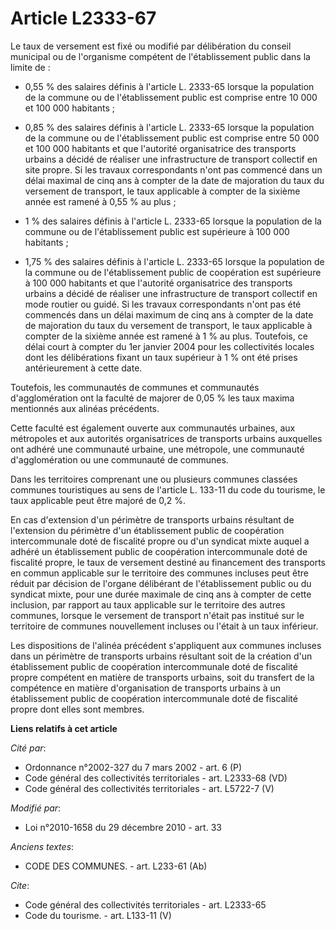 # Article L2333-67

Le taux de versement est fixé ou modifié par délibération du conseil municipal ou de l'organisme compétent de l'établissement
public dans la limite de :

- 0,55 % des salaires définis à l'article L. 2333-65 lorsque la population de la commune ou de l'établissement public est
comprise entre 10 000 et 100 000 habitants ;

- 0,85 % des salaires définis à l'article L. 2333-65 lorsque la population de la commune ou de l'établissement public est
comprise entre 50 000 et 100 000 habitants et que l'autorité organisatrice des transports urbains a décidé de réaliser une
infrastructure de transport collectif en site propre. Si les travaux correspondants n'ont pas commencé dans un délai maximal
de cinq ans à compter de la date de majoration du taux du versement de transport, le taux applicable à compter de la sixième
année est ramené à 0,55 % au plus ;

- 1 % des salaires définis à l'article L. 2333-65 lorsque la population de la commune ou de l'établissement public est
supérieure à 100 000 habitants ;

- 1,75 % des salaires définis à l'article L. 2333-65 lorsque la population de la commune ou de l'établissement public de
coopération est supérieure à 100 000 habitants et que l'autorité organisatrice des transports urbains a décidé de réaliser
une infrastructure de transport collectif en mode routier ou guidé. Si les travaux correspondants n'ont pas été commencés
dans un délai maximum de cinq ans à compter de la date de majoration du taux du versement de transport, le taux applicable à
compter de la sixième année est ramené à 1 % au plus. Toutefois, ce délai court à compter du 1er janvier 2004 pour les
collectivités locales dont les délibérations fixant un taux supérieur à 1 % ont été prises antérieurement à cette date. 

Toutefois, les communautés de communes et communautés d'agglomération ont la faculté de majorer de 0,05 % les taux maxima
mentionnés aux alinéas précédents. 

Cette faculté est également ouverte aux communautés urbaines, aux métropoles et aux autorités organisatrices de transports
urbains auxquelles ont adhéré une communauté urbaine, une métropole, une communauté d'agglomération ou une communauté de
communes. 

Dans les territoires comprenant une ou plusieurs communes classées communes touristiques au sens de l'article L. 133-11 du
code du tourisme, le taux applicable peut être majoré de 0,2 %. 

En cas d'extension d'un périmètre de transports urbains résultant de l'extension du périmètre d'un établissement public de
coopération intercommunale doté de fiscalité propre ou d'un syndicat mixte auquel a adhéré un établissement public de
coopération intercommunale doté de fiscalité propre, le taux de versement destiné au financement des transports en commun
applicable sur le territoire des communes incluses peut être réduit par décision de l'organe délibérant de l'établissement
public ou du syndicat mixte, pour une durée maximale de cinq ans à compter de cette inclusion, par rapport au taux applicable
sur le territoire des autres communes, lorsque le versement de transport n'était pas institué sur le territoire de communes
nouvellement incluses ou l'était à un taux inférieur. 

Les dispositions de l'alinéa précédent s'appliquent aux communes incluses dans un périmètre de transports urbains résultant
soit de la création d'un établissement public de coopération intercommunale doté de fiscalité propre compétent en matière de
transports urbains, soit du transfert de la compétence en matière d'organisation de transports urbains à un établissement
public de coopération intercommunale doté de fiscalité propre dont elles sont membres.

**Liens relatifs à cet article**

_Cité par_:

  - Ordonnance n°2002-327 du 7 mars 2002 - art. 6 (P)
  - Code général des collectivités territoriales - art. L2333-68 (VD)
  - Code général des collectivités territoriales - art. L5722-7 (V)

_Modifié par_:

  - Loi n°2010-1658 du 29 décembre 2010 - art. 33

_Anciens textes_:

  - CODE DES COMMUNES. - art. L233-61 (Ab)

_Cite_:

  - Code général des collectivités territoriales - art. L2333-65
  - Code du tourisme. - art. L133-11 (V)
